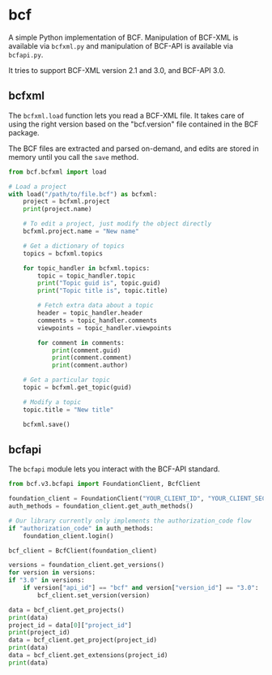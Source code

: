 # bcf

A simple Python implementation of BCF.
Manipulation of BCF-XML is available via `bcfxml.py` and manipulation of BCF-API
is available via `bcfapi.py`.

It tries to support BCF-XML version 2.1 and 3.0, and BCF-API 3.0.

## bcfxml

The `bcfxml.load` function lets you read a BCF-XML file.
It takes care of using the right version based on the "bcf.version" file contained in the BCF package.

The BCF files are extracted and parsed on-demand, and edits are stored in memory until you call the `save` method.

```python
from bcf.bcfxml import load

# Load a project
with load("/path/to/file.bcf") as bcfxml:
    project = bcfxml.project
    print(project.name)

    # To edit a project, just modify the object directly
    bcfxml.project.name = "New name"

    # Get a dictionary of topics
    topics = bcfxml.topics

    for topic_handler in bcfxml.topics:
        topic = topic_handler.topic
        print("Topic guid is", topic.guid)
        print("Topic title is", topic.title)

        # Fetch extra data about a topic
        header = topic_handler.header
        comments = topic_handler.comments
        viewpoints = topic_handler.viewpoints

        for comment in comments:
            print(comment.guid)
            print(comment.comment)
            print(comment.author)

    # Get a particular topic
    topic = bcfxml.get_topic(guid)

    # Modify a topic
    topic.title = "New title"

    bcfxml.save()
```

## bcfapi

The `bcfapi` module lets you interact with the BCF-API standard.

```python
from bcf.v3.bcfapi import FoundationClient, BcfClient

foundation_client = FoundationClient("YOUR_CLIENT_ID", "YOUR_CLIENT_SECRET", "OPENCDE_BASEURL")
auth_methods = foundation_client.get_auth_methods()

# Our library currently only implements the authorization_code flow
if "authorization_code" in auth_methods:
    foundation_client.login()

bcf_client = BcfClient(foundation_client)

versions = foundation_client.get_versions()
for version in versions:
if "3.0" in versions:
    if version["api_id"] == "bcf" and version["version_id"] == "3.0":
        bcf_client.set_version(version)

data = bcf_client.get_projects()
print(data)
project_id = data[0]["project_id"]
print(project_id)
data = bcf_client.get_project(project_id)
print(data)
data = bcf_client.get_extensions(project_id)
print(data)
```
